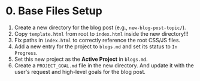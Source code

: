 # 0. Base Files Setup

1.  Create a new directory for the blog post (e.g., `new-blog-post-topic/`).
2.  Copy `template.html` from root to `index.html` inside the new directory!!!
3.  Fix paths in `index.html` to correctly reference the root CSS/JS files.
4.  Add a new entry for the project to `blogs.md` and set its status to `In Progress`.
5.  Set this new project as the **Active Project** in `blogs.md`. 
6.  Create a `PROJECT_GOAL.md` file in the new directory. And update it with the user's request and high-level goals for the blog post.
